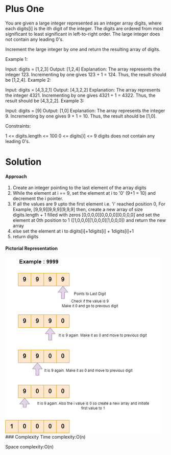 # Plus One
You are given a large integer represented as an integer array digits, where each digits[i] is the ith digit of the integer. The digits are ordered from most significant to least significant in left-to-right order. The large integer does not contain any leading 0's.

Increment the large integer by one and return the resulting array of digits.

 

Example 1:

Input: digits = [1,2,3]
Output: [1,2,4]
Explanation: The array represents the integer 123.
Incrementing by one gives 123 + 1 = 124.
Thus, the result should be [1,2,4].
Example 2:

Input: digits = [4,3,2,1]
Output: [4,3,2,2]
Explanation: The array represents the integer 4321.
Incrementing by one gives 4321 + 1 = 4322.
Thus, the result should be [4,3,2,2].
Example 3:

Input: digits = [9]
Output: [1,0]
Explanation: The array represents the integer 9.
Incrementing by one gives 9 + 1 = 10.
Thus, the result should be [1,0].
 

Constraints:

1 <= digits.length <= 100
0 <= digits[i] <= 9
digits does not contain any leading 0's.

# Solution

#### Approach
1. Create an integer pointing to the last element of the array digits
2. While the element at i == 9, set the element at i to '0' (9+1 = 10) and decrement the i pointer.
3. If all the values are 9 upto the first element i.e. 'i' reached position 0, For Example, [9,9,9][9,9,9][9,9,9] then, create a new array of size digits.length + 1 filled with zeros [0,0,0,0][0,0,0,0][0,0,0,0] and set the element at 0th position to 1 ([1,0,0,0][1,0,0,0][1,0,0,0]) and return the new array
4. else set the element at i to digits[i]+1digits[i] + 1digits[i]+1
5. return digits

#### Pictorial Representation
<img src="https://github.com/shilpathota/99-leetcode-solutions/blob/main/Problem_6/Problem_6_1.drawio.png"/>
### Complexity
Time complexity:O(n)

Space complexity:O(n)
